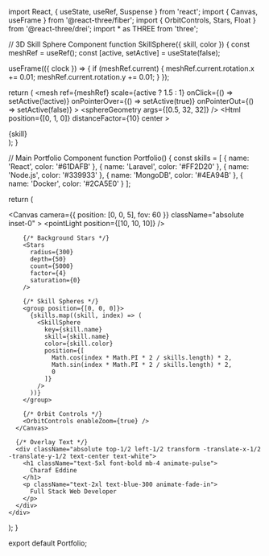 import React, { useState, useRef, Suspense } from 'react';
import { Canvas, useFrame } from '@react-three/fiber';
import { OrbitControls, Stars, Float } from '@react-three/drei';
import * as THREE from 'three';

// 3D Skill Sphere Component
function SkillSphere({ skill, color }) {
  const meshRef = useRef();
  const [active, setActive] = useState(false);

  useFrame(({ clock }) => {
    if (meshRef.current) {
      meshRef.current.rotation.x += 0.01;
      meshRef.current.rotation.y += 0.01;
    }
  });

  return (
    <Float
      speed={1.5}
      rotationIntensity={0.5}
      floatIntensity={0.5}
    >
      <mesh
        ref={meshRef}
        scale={active ? 1.5 : 1}
        onClick={() => setActive(!active)}
        onPointerOver={() => setActive(true)}
        onPointerOut={() => setActive(false)}
      >
        <sphereGeometry args={[0.5, 32, 32]} />
        <meshStandardMaterial 
          color={color} 
          opacity={0.8} 
          transparent 
          emissive={color}
          emissiveIntensity={0.5}
        />
        <Suspense fallback={null}>
          <Html
            position={[0, 1, 0]}
            distanceFactor={10}
            center
          >
            <div className="text-white text-xs">{skill}</div>
          </Html>
        </Suspense>
      </mesh>
    </Float>
  );
}

// Main Portfolio Component
function Portfolio() {
  const skills = [
    { name: 'React', color: '#61DAFB' },
    { name: 'Laravel', color: '#FF2D20' },
    { name: 'Node.js', color: '#339933' },
    { name: 'MongoDB', color: '#4EA94B' },
    { name: 'Docker', color: '#2CA5E0' }
  ];

  return (
    <div className="h-screen w-full bg-gradient-to-br from-blue-900 via-purple-900 to-black">
      <Canvas 
        camera={{ position: [0, 0, 5], fov: 60 }}
        className="absolute inset-0"
      >
        <ambientLight intensity={0.5} />
        <pointLight position={[10, 10, 10]} />
        
        {/* Background Stars */}
        <Stars 
          radius={300} 
          depth={50} 
          count={5000} 
          factor={4} 
          saturation={0} 
        />

        {/* Skill Spheres */}
        <group position={[0, 0, 0]}>
          {skills.map((skill, index) => (
            <SkillSphere 
              key={skill.name}
              skill={skill.name}
              color={skill.color}
              position={[
                Math.cos(index * Math.PI * 2 / skills.length) * 2,
                Math.sin(index * Math.PI * 2 / skills.length) * 2,
                0
              ]}
            />
          ))}
        </group>

        {/* Orbit Controls */}
        <OrbitControls enableZoom={true} />
      </Canvas>

      {/* Overlay Text */}
      <div className="absolute top-1/2 left-1/2 transform -translate-x-1/2 -translate-y-1/2 text-center text-white">
        <h1 className="text-5xl font-bold mb-4 animate-pulse">
          Charaf Eddine
        </h1>
        <p className="text-2xl text-blue-300 animate-fade-in">
          Full Stack Web Developer
        </p>
      </div>
    </div>
  );
}

export default Portfolio;
